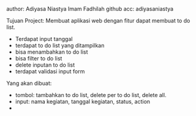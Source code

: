 author: Adiyasa Niastya Imam Fadhilah
github acc: adiyasaniastya

Tujuan Project: 
Membuat aplikasi web dengan fitur dapat membuat to do list.
- Terdapat input tanggal
- terdapat to do list yang ditampilkan
- bisa menambahkan to do list
- bisa filter to do list
- delete inputan to do list
- terdapat validasi input form


Yang akan dibuat:
- tombol: tambahkan to do list, delete per to do list, delete all. 
- input: nama kegiatan, tanggal kegiatan, status, action
- 
